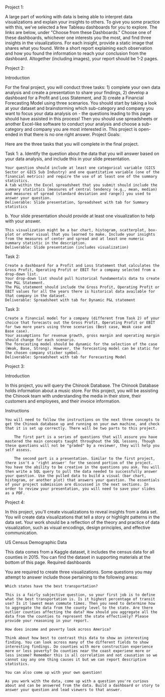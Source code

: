 Project 1:

A large part of working with data is being able to interpret data visualizations and explain your insights to others. To give you some practice with this, we’ve selected a few Tableau dashboards for you to explore. The links are below, under "Choose from these Dashboards." Choose one of these dashboards, whichever one interests you the most, and find three insights in the visualizations. For each insight, provide a static image that shares what you found. Write a short report explaining each observation and how you found the information to reach your conclusion from the dashboard. Altogether (including images), your report should be 1-2 pages.

Project 2:

Introduction

For the final project, you will conduct three tasks: 1) complete your own data analysis and create a presentation to share your findings, 2) develop a dashboard for a Profit and Loss Statement, and 3) create a Financial Forecasting Model using three scenarios. You should start by taking a look at your dataset and brainstorming which sub-category and company you want to focus your data analysis on - the questions leading to this page should have assisted in this process! Then you should use spreadsheets or another Excel-like software to conduct your analysis and choose a sub-category and company you are most interested in. This project is open-ended in that there is no one right answer.
Project Goals:

Here are the three tasks that you will complete in the final project.

Task 1:
a. Identify the question about the data that you will answer based on your data analysis, and include this in your slide presentation.

    Your question should include at least one categorical variable (GICS Sector or GICS Sub Industry) and one quantitative variable (one of the financial metrics) and require the use of at least one of the summary statistics.
    A tab within the Excel spreadsheet that you submit should include the summary statistics [measures of central tendency (e.g., mean, median) and measures of spread (standard deviation and range)] you used to answer your question.
    Deliverable: Slide presentation, Spreadsheet with tab for Summary statistics

b. Your slide presentation should provide at least one visualization to help with your answer.

    This visualization might be a bar chart, histogram, scatterplot, box-plot or other visual that you learned to make. Include your insights from the measures of center and spread and at least one numeric summary statistic in the description.
    Deliverable: Slide presentation (includes visualization)

Task 2:

    Create a dashboard for a Profit and Loss Statement that calculates the Gross Profit, Operating Profit or EBIT for a company selected from a drop-down list.
    Your drop-down list should pull historical fundamentals data to create the P&L Statement.
    The P&L statement should include the Gross Profit, Operating Profit or EBIT values for all the years there is historical data available for that company in the dataset.
    Deliverable: Spreadsheet with tab for Dynamic P&L statement

Task 3:

    Create a financial model for a company (different from Task 2) of your choice that forecasts out the Gross Profit, Operating Profit or EBIT for two more years using three scenarios (Best case, Weak case and Base case).
    Your assumptions for revenue growth, gross margin and operating margin should change for each scenario.
    The forecasting model should be dynamic for the selection of the case (Weak, Base, Strong). However, the forecasting model can be static for the chosen company sticker symbol.
    Deliverable: Spreadsheet with tab for Forecasting Model



Project 3:

Introduction

In this project, you will query the Chinook Database. The Chinook Database holds information about a music store. For this project, you will be assisting the Chinook team with understanding the media in their store, their customers and employees, and their invoice information.

Instructions

    You will need to follow the instructions on the next three concepts to get the Chinook database up and running on your own machine, and check that it is set up correctly. There will be two parts to this project.

        The first part is a series of questions that will assure you have mastered the main concepts taught throughout the SQL lessons. Though these questions will not be "graded" by a reviewer, they will help you self assess.

        The second part is a presentation. Similar to the first project, there isn't a 'right answer' for the second portion of the project. You have the ability to be creative in the questions you ask. You will then write a SQL query to pull the data needed to successfully answer your question. Use the pulled data to build a visual (bar chart, histogram, or another plot) that answers your question. The essentials of your project submission are discussed in the next sections. In order to review your presentation, you will need to save your slides as a PDF.

Project 4:

In this project, you'll create visualizations to reveal insights from a data set. You will create data visualizations that tell a story or highlight patterns in the data set. Your work should be a reflection of the theory and practice of data visualization, such as visual encodings, design principles, and effective communication.

US Census Demographic Data

This data comes from a Kaggle dataset, it includes the census data for all counties in 2015. You can find the dataset in supporting materials at the bottom of this page. Required dashboards

You are required to create three visualizations. Some questions you may attempt to answer include those pertaining to the following areas:

    Which states have the best transportation?

    This is a fairly subjective question, so your first job is to define what the best transportation is. Is it highest percentage of transit use? Is it lowest mean commute times. Then you need to determine how to aggregate the data from the county level to the state. Are there outlier counties affecting the data? How should you aggregate all the data from the counties to represent the state effectively? Please provide your reasoning in your report.

    How does income and poverty look across America?

    Think about how best to contrast this data to show an interesting finding. You can look across many of the different fields to show interesting findings. Do counties with more construction experience more or less poverty? Do counties near the coast experiene more or less income? Remember this is all correlation and not causation so we cannot say any one thing causes it but we can report descriptive statistics.

    You can also come up with your own question!

    As you work with the data, come up with a question you're curious about and can be answered from the data. Build a dashboard or story to answer your question and lead viewers to that answer.
